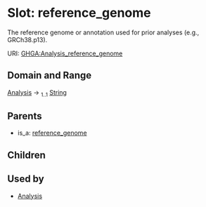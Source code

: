 
# Slot: reference_genome


The reference genome or annotation used for prior analyses (e.g., GRCh38.p13).

URI: [GHGA:Analysis_reference_genome](https://w3id.org/GHGA/Analysis_reference_genome)


## Domain and Range

[Analysis](Analysis.md) &#8594;  <sub>1..1</sub> [String](types/String.md)

## Parents

 *  is_a: [reference_genome](reference_genome.md)

## Children


## Used by

 * [Analysis](Analysis.md)
